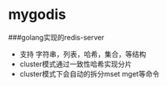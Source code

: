 # mygodis
###golang实现的redis-server 
- 支持 字符串，列表，哈希，集合，等结构
- cluster模式通过一致性哈希实现分片
- cluster模式下会自动的拆分mset mget等命令
